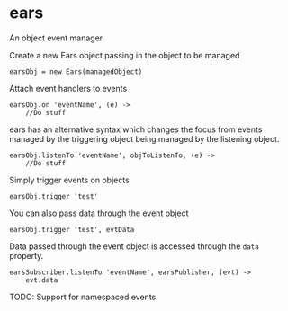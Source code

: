 ears
====

An object event manager


Create a new Ears object passing in the object to be managed

    earsObj = new Ears(managedObject)

Attach event handlers to events

    earsObj.on 'eventName', (e) ->
        //Do stuff

ears has an alternative syntax which changes the focus from events managed by the triggering object being managed by the listening object.

    earsObj.listenTo 'eventName', objToListenTo, (e) ->
        //Do stuff

Simply trigger events on objects

    earsObj.trigger 'test'

You can also pass data through the event object

    earsObj.trigger 'test', evtData

Data passed through the event object is accessed through the `data` property.

    earsSubscriber.listenTo 'eventName', earsPublisher, (evt) ->
        evt.data

TODO: Support for namespaced events.

